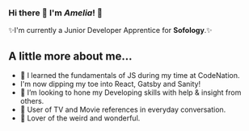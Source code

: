 
### Hi there 👋 I'm *Amelia*! 💜

✨I'm currently a Junior Developer Apprentice for **Sofology**.✨

## A little more about me...

- 🌱 I learned the fundamentals of JS during my time at CodeNation.
- I'm now dipping my toe into React, Gatsby and Sanity! 
- 👯 I’m looking to hone my Developing skills with help & insight from others. 
- 🎥 User of TV and Movie references in everyday conversation. 
- 🔮 Lover of the weird and wonderful. 

